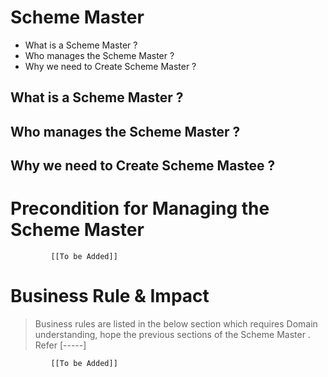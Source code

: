# Scheme Master

* What is a Scheme Master ?
* Who manages the Scheme Master ?
* Why we need to Create Scheme Master ? 

## What is a Scheme Master ?

## Who manages the Scheme Master ?

## Why we need to Create Scheme Mastee ?

# Precondition for Managing the Scheme Master 




             [[To be Added]]
 




# Business Rule & Impact 

> Business rules are listed in the below section which requires Domain understanding, hope the previous sections of the Scheme Master . Refer [-----]


             [[To be Added]]
 


